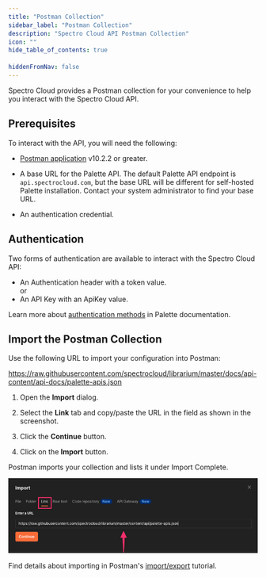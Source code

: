 ```yaml
---
title: "Postman Collection"
sidebar_label: "Postman Collection"
description: "Spectro Cloud API Postman Collection"
icon: ""
hide_table_of_contents: true

hiddenFromNav: false
---
```


Spectro Cloud provides a Postman collection for your convenience to help you interact with the Spectro Cloud API.

## Prerequisites

To interact with the API, you will need the following:

* [Postman application](https://www.postman.com/downloads/) v10.2.2 or greater.


* A base URL for the Palette API. The default Palette API endpoint is `api.spectrocloud.com`, but the base URL will be different for self-hosted Palette installation. Contact your system administrator to find your base URL.


* An authentication credential. 


## Authentication

Two forms of authentication are available to interact with the Spectro Cloud API:

* An Authentication header with a token value.  
or
* An API Key with an ApiKey value.

Learn more about [authentication methods](https://docs.spectrocloud.com/user-management/user-authentication) in Palette documentation.

## Import the Postman Collection

Use the following URL to import your configuration into Postman:

https://raw.githubusercontent.com/spectrocloud/librarium/master/docs/api-content/api-docs/palette-apis.json
<br />

1. Open the **Import** dialog. 

2. Select the **Link** tab and copy/paste the URL in the field as shown in the screenshot. 

3. Click the **Continue** button.

4. Click on the **Import** button. 

  
Postman imports your collection and lists it under Import Complete.
<br />

![Copy/paste the URL in the **Import** dialog as a link.](URL-as-a-link.png)   


Find details about importing in Postman's [import/export](https://learning.postman.com/docs/getting-started/importing-and-exporting-data/) tutorial.
